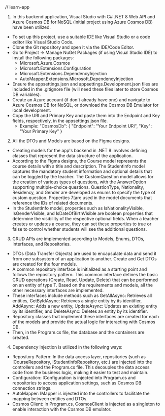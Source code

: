 // learn-app

01. In this backend application, Visual Studio with C# .NET 8 Web API and Azure Cosmos DB for NoSQL (initial project using Azure Cosmos DB) have been utilized.
  - To set up this project, use a suitable IDE like Visual Studio or a code editor like Visual Studio Code.
  - Clone the Git repository and open it via the IDE/Code Editor.
  - Go to Project -> Manage NuGet Packages (if using Visual Studio IDE) to install the following packages:
      - Microsoft.Azure.Cosmos
      - Microsoft.Extensions.Configuration
      - Microsoft.Extensions.DependencyInjection
      - AutoMapper.Extensions.Microsoft.DependencyInjection
  - Ensure the appsettings.json and appsettings.Development.json files are included in the .gitignore file (will need these files later to store Cosmos DB variables).
  - Create an Azure account (if don't already have one) and navigate to Azure Cosmos DB for NoSQL, or download the Cosmos DB Emulator for local development.
  - Copy the URI and Primary Key and paste them into the Endpoint and Key fields, respectively, in the appsettings.json file.
      - Example: "CosmosDb": {
                            "Endpoint": "Your Endpoint URI",
                            "Key": "Your Primary Key"
                  }

02. All the DTOs and Models are based on the Figma designs.
  - Creating models for the app's backend in .NET 8 involves defining classes that represent the data structure of the application.
  - According to the Figma designs, the Course model represents the course details with a title and description. The StudentInfo model captures the mandatory student information and optional details that can be toggled by the teacher. The CustomQuestion model allows for the creation of various types of questions, with the AnswerOption supporting multiple-choice questions. QuestionType, Nationality, Residency, and Gender are developed as enums to specify the type of custom question. Properties 7\[are used in the model documents that reference the IDs of related documents.
  - In the StudentInfo model, properties such as IsNationalityVisible, IsGenderVisible, and IsDateOfBirthVisible are boolean properties that determine the visibility of the respective optional fields. When a teacher creates or updates a course, they can set these properties to true or false to control whether students will see the additional questions.

03. CRUD APIs are implemented according to Models, Enums, DTOs, Interfaces, and Repositories.
  - DTOs (Data Transfer Objects) are used to encapsulate data and send it from one subsystem of an application to another. Create and Get DTOs are created for the four models.
  - A common repository interface is initialized as a starting point and follows the repository pattern. This common interface defines the basic CRUD operations (Create, Read, Update, Delete) that can be performed on an entity of type T. Based on the requirements and models, all the other necessary interfaces are implemented.
  - These interfaces include methods such as GetAllAsync: Retrieves all entities, GetByIdAsync: Retrieves a single entity by its identifier, AddAsync: Adds a new entity, UpdateAsync: Updates an existing entity by its identifier, and DeleteAsync: Deletes an entity by its identifier.
  - Repository classes that implement these interfaces are created for each of the models and provide the actual logic for interacting with Cosmos DB.
  - Then, in the Program.cs file, the database and the containers are created.

04. Dependency Injection is utilized in the following ways:
  - Repository Pattern: In the data access layer, repositories (such as ICourseRepository, IStudentInfoRepository, etc.) are injected into the controllers and the Program.cs file. This decouples the data access code from the business logic, making it easier to test and maintain.
  - Configuration: IConfiguration is injected into Program.cs and repositories to access application settings, such as Cosmos DB connection strings.
  - AutoMapper: IMapper is injected into the controllers to facilitate the mapping between entities and DTOs.
  - Cosmos Client: In Program.cs, CosmosClient is injected as a singleton to enable interaction with the Cosmos DB emulator.
